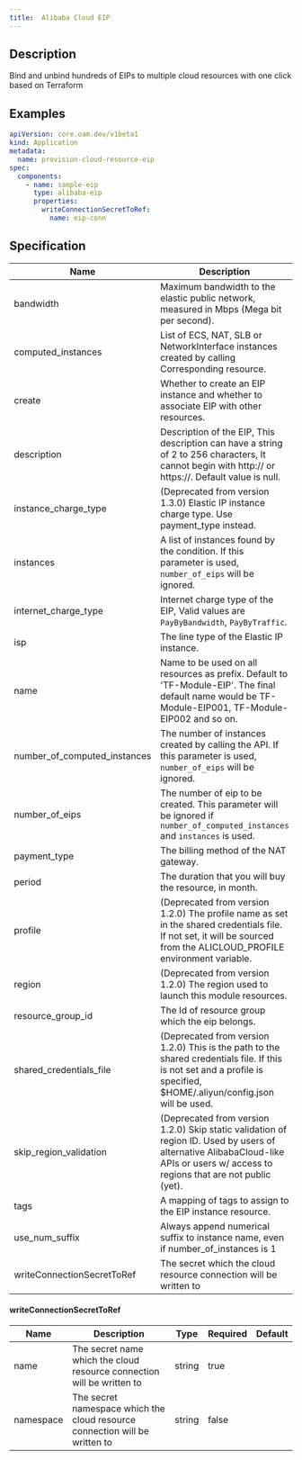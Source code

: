```yaml
---
title:  Alibaba Cloud EIP
---
```


## Description

Bind and unbind hundreds of EIPs to multiple cloud resources with one click based on Terraform

## Examples

```yaml
apiVersion: core.oam.dev/v1beta1
kind: Application
metadata:
  name: provision-cloud-resource-eip
spec:
  components:
    - name: sample-eip
      type: alibaba-eip
      properties:
        writeConnectionSecretToRef:
          name: eip-conn
```

## Specification


 Name | Description | Type | Required | Default 
 ------------ | ------------- | ------------- | ------------- | ------------- 
 bandwidth | Maximum bandwidth to the elastic public network, measured in Mbps (Mega bit per second). | number | false |  
 computed_instances | List of ECS, NAT, SLB or NetworkInterface instances created by calling Corresponding ​​resource. | list(object({\n    instance_type = string\n    instance_ids  = list(string)\n    private_ips   = list(string)\n  })) | false |  
 create | Whether to create an EIP instance and whether to associate EIP with other resources. | bool | false |  
 description |  Description of the EIP, This description can have a string of 2 to 256 characters, It cannot begin with http:// or https://. Default value is null. | string | false |  
 instance_charge_type | (Deprecated from version 1.3.0) Elastic IP instance charge type. Use payment_type instead. | string | false |  
 instances | A list of instances found by the condition. If this parameter is used, `number_of_eips` will be ignored. | list(object({\n    instance_type = string\n    instance_ids  = list(string)\n    private_ips   = list(string)\n  })) | false |  
 internet_charge_type | Internet charge type of the EIP, Valid values are `PayByBandwidth`, `PayByTraffic`.  | string | false |  
 isp | The line type of the Elastic IP instance. | string | false |  
 name | Name to be used on all resources as prefix. Default to 'TF-Module-EIP'. The final default name would be TF-Module-EIP001, TF-Module-EIP002 and so on. | string | false |  
 number_of_computed_instances | The number of instances created by calling the API. If this parameter is used, `number_of_eips` will be ignored. | number | false |  
 number_of_eips | The number of eip to be created. This parameter will be ignored if `number_of_computed_instances` and `instances` is used. | number | false |  
 payment_type | The billing method of the NAT gateway. | string | false |  
 period | The duration that you will buy the resource, in month. | number | false |  
 profile | (Deprecated from version 1.2.0) The profile name as set in the shared credentials file. If not set, it will be sourced from the ALICLOUD_PROFILE environment variable. | string | false |  
 region | (Deprecated from version 1.2.0) The region used to launch this module resources. | string | false |  
 resource_group_id | The Id of resource group which the eip belongs. | string | false |  
 shared_credentials_file | (Deprecated from version 1.2.0) This is the path to the shared credentials file. If this is not set and a profile is specified, $HOME/.aliyun/config.json will be used. | string | false |  
 skip_region_validation | (Deprecated from version 1.2.0) Skip static validation of region ID. Used by users of alternative AlibabaCloud-like APIs or users w/ access to regions that are not public (yet). | bool | false |  
 tags | A mapping of tags to assign to the EIP instance resource. | map(string) | false |  
 use_num_suffix | Always append numerical suffix to instance name, even if number_of_instances is 1 | bool | false |  
 writeConnectionSecretToRef | The secret which the cloud resource connection will be written to | [writeConnectionSecretToRef](#writeConnectionSecretToRef) | false |  


#### writeConnectionSecretToRef

 Name | Description | Type | Required | Default 
 ------------ | ------------- | ------------- | ------------- | ------------- 
 name | The secret name which the cloud resource connection will be written to | string | true |  
 namespace | The secret namespace which the cloud resource connection will be written to | string | false |  
